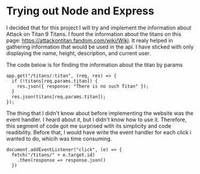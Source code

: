 # Trying out Node and Express

I decided that for this project I will try and implement the information about Attack on Titan 9 Titans. I fount the information about the titans on this page: https://attackontitan.fandom.com/wiki/Wiki. It realy helped in gathering information that would be used in the api. I have sticked with only displaying the name, height, description, and current user.


The code below is for finding the information about the titan by params
```
app.get("/titans/:titan", (req, res) => {
  if (!titans[req.params.titan]) {
    res.json({ response: "There is no such Titan" });
  }
  res.json(titans[req.params.titan]);
});

```

The thing that I didn't know about before implementing the website was the event handler. I heard about it, but I didn't know how to use it. Therefore, this segment of code got me surprised with its simplicity and code readibility. Before that, I would have write the event handler for each click i wanted to do, whicih was time consuming.

```
document.addEventListener("click", (e) => {
  fetch("/titans/" + e.target.id)
    .then(response => response.json()
  })
  
```
